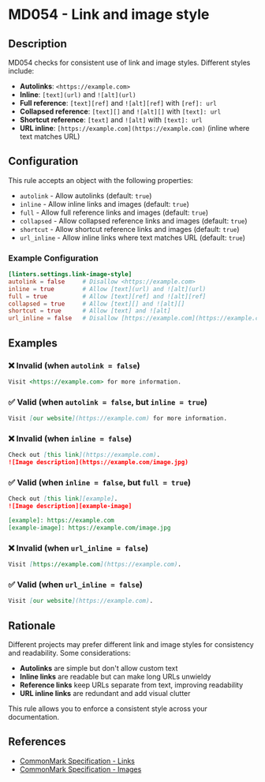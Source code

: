 # MD054 - Link and image style

## Description

MD054 checks for consistent use of link and image styles. Different styles include:

- **Autolinks**: `<https://example.com>`
- **Inline**: `[text](url)` and `![alt](url)`
- **Full reference**: `[text][ref]` and `![alt][ref]` with `[ref]: url`
- **Collapsed reference**: `[text][]` and `![alt][]` with `[text]: url`
- **Shortcut reference**: `[text]` and `![alt]` with `[text]: url`
- **URL inline**: `[https://example.com](https://example.com)` (inline where text matches URL)

## Configuration

This rule accepts an object with the following properties:

- `autolink` - Allow autolinks (default: `true`)
- `inline` - Allow inline links and images (default: `true`)
- `full` - Allow full reference links and images (default: `true`)
- `collapsed` - Allow collapsed reference links and images (default: `true`)
- `shortcut` - Allow shortcut reference links and images (default: `true`)
- `url_inline` - Allow inline links where text matches URL (default: `true`)

### Example Configuration

```toml
[linters.settings.link-image-style]
autolink = false     # Disallow <https://example.com>
inline = true        # Allow [text](url) and ![alt](url)
full = true          # Allow [text][ref] and ![alt][ref]
collapsed = true     # Allow [text][] and ![alt][]
shortcut = true      # Allow [text] and ![alt]
url_inline = false   # Disallow [https://example.com](https://example.com)
```

## Examples

### ❌ Invalid (when `autolink = false`)

```markdown
Visit <https://example.com> for more information.
```

### ✅ Valid (when `autolink = false`, but `inline = true`)

```markdown
Visit [our website](https://example.com) for more information.
```

### ❌ Invalid (when `inline = false`)

```markdown
Check out [this link](https://example.com).
![Image description](https://example.com/image.jpg)
```

### ✅ Valid (when `inline = false`, but `full = true`)

```markdown
Check out [this link][example].
![Image description][example-image]

[example]: https://example.com
[example-image]: https://example.com/image.jpg
```

### ❌ Invalid (when `url_inline = false`)

```markdown
Visit [https://example.com](https://example.com).
```

### ✅ Valid (when `url_inline = false`)

```markdown
Visit [our website](https://example.com).
```

## Rationale

Different projects may prefer different link and image styles for consistency and readability. Some considerations:

- **Autolinks** are simple but don't allow custom text
- **Inline links** are readable but can make long URLs unwieldy
- **Reference links** keep URLs separate from text, improving readability
- **URL inline links** are redundant and add visual clutter

This rule allows you to enforce a consistent style across your documentation.

## References

- [CommonMark Specification - Links](https://spec.commonmark.org/0.30/#links)
- [CommonMark Specification - Images](https://spec.commonmark.org/0.30/#images)